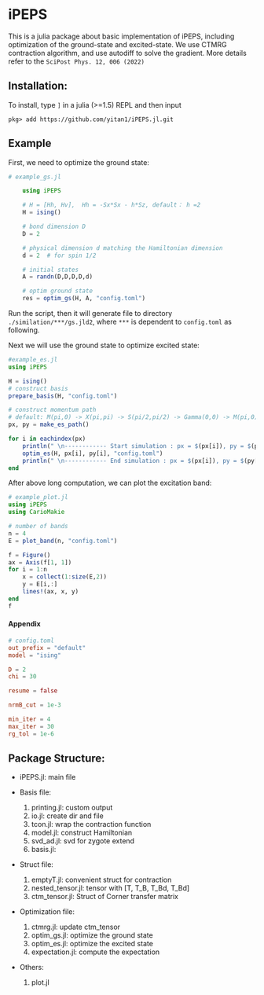 # iPEPS

This is a julia package about basic implementation of iPEPS, including optimization of the ground-state and excited-state. We use CTMRG contraction algorithm, and use autodiff to solve the gradient. More details refer to the  `SciPost Phys. 12, 006 (2022)`

## Installation:

To install, type `]` in a julia (>=1.5) REPL and then input

```
pkg> add https://github.com/yitan1/iPEPS.jl.git
```

## Example
First, we need to optimize the ground state:
```julia
# example_gs.jl

    using iPEPS

    # H = [Hh, Hv],  Hh = -Sx*Sx - h*Sz, default： h =2
    H = ising() 

    # bond dimension D
    D = 2    

    # physical dimension d matching the Hamiltonian dimension
    d = 2  # for spin 1/2

    # initial states
    A = randn(D,D,D,D,d)

    # optim ground state
    res = optim_gs(H, A, "config.toml")
```

Run the script, then it will generate file to directory `./similation/***/gs.jld2`, where `***` is dependent to `config.toml` as following.

Next we will use the ground state to optimize excited state:

```julia
#example_es.jl
using iPEPS

H = ising()
# construct basis
prepare_basis(H, "config.toml")

# construct momentum path
# default: M(pi,0) -> X(pi,pi) -> S(pi/2,pi/2) -> Gamma(0,0) -> M(pi,0) -> S(pi/2,pi/2)
px, py = make_es_path()

for i in eachindex(px)
    println(" \n------------ Start simulation : px = $(px[i]), py = $(py[i]) --------\n ")
    optim_es(H, px[i], py[i], "config.toml")
    println(" \n------------ End simulation : px = $(px[i]), py = $(py[i]) -------- \n ")
end
```
After above long computation, we can plot the excitation band:
```julia
# example_plot.jl
using iPEPS
using CarioMakie

# number of bands
n = 4
E = plot_band(n, "config.toml")

f = Figure()
ax = Axis(f[1, 1])
for i = 1:n
    x = collect(1:size(E,2))
    y = E[i,:]
    lines!(ax, x, y)
end
f
```

#### Appendix
```toml
# config.toml
out_prefix = "default"
model = "ising"

D = 2
chi = 30

resume = false

nrmB_cut = 1e-3

min_iter = 4
max_iter = 30
rg_tol = 1e-6
```

## Package Structure:
- iPEPS.jl: main file


- Basis file: 
          
    1. printing.jl: custom output
    2. io.jl: create dir and file 
    3. tcon.jl: wrap the contraction function
    4. model.jl: construct Hamiltonian
    5. svd_ad.jl: svd for zygote extend
    6. basis.jl: 

- Struct file: 

    1. emptyT.jl: convenient struct for contraction 
    2. nested_tensor.jl: tensor with [T, T_B, T_Bd, T_Bd]
    3. ctm_tensor.jl: Struct of Corner transfer matrix

- Optimization file:

    1. ctmrg.jl: update ctm_tensor
    2. optim_gs.jl: optimize the ground state 
    3. optim_es.jl: optimize the excited state
    4. expectation.jl: compute the expectation

- Others:

    1. plot.jl


